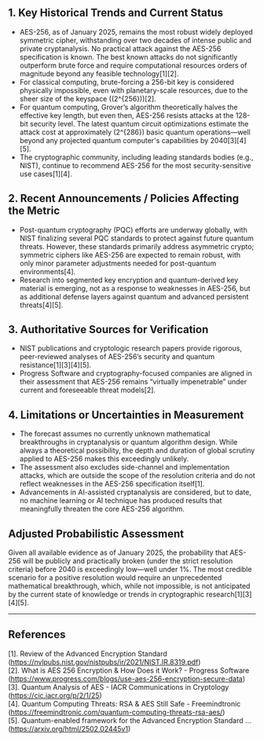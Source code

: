 ## 1. Key Historical Trends and Current Status

- AES-256, as of January 2025, remains the most robust widely deployed symmetric cipher, withstanding over two decades of intense public and private cryptanalysis. No practical attack against the AES-256 specification is known. The best known attacks do not significantly outperform brute force and require computational resources orders of magnitude beyond any feasible technology[1][2].
- For classical computing, brute-forcing a 256-bit key is considered physically impossible, even with planetary-scale resources, due to the sheer size of the keyspace (\(2^{256}\))[2].
- For quantum computing, Grover’s algorithm theoretically halves the effective key length, but even then, AES-256 resists attacks at the 128-bit security level. The latest quantum circuit optimizations estimate the attack cost at approximately \(2^{286}\) basic quantum operations—well beyond any projected quantum computer's capabilities by 2040[3][4][5].
- The cryptographic community, including leading standards bodies (e.g., NIST), continue to recommend AES-256 for the most security-sensitive use cases[1][4].

## 2. Recent Announcements / Policies Affecting the Metric

- Post-quantum cryptography (PQC) efforts are underway globally, with NIST finalizing several PQC standards to protect against future quantum threats. However, these standards primarily address asymmetric crypto; symmetric ciphers like AES-256 are expected to remain robust, with only minor parameter adjustments needed for post-quantum environments[4].
- Research into segmented key encryption and quantum-derived key material is emerging, not as a response to weaknesses in AES-256, but as additional defense layers against quantum and advanced persistent threats[4][5].

## 3. Authoritative Sources for Verification

- NIST publications and cryptologic research papers provide rigorous, peer-reviewed analyses of AES-256’s security and quantum resistance[1][3][4][5].
- Progress Software and cryptography-focused companies are aligned in their assessment that AES-256 remains “virtually impenetrable” under current and foreseeable threat models[2].

## 4. Limitations or Uncertainties in Measurement

- The forecast assumes no currently unknown mathematical breakthroughs in cryptanalysis or quantum algorithm design. While always a theoretical possibility, the depth and duration of global scrutiny applied to AES-256 makes this exceedingly unlikely.
- The assessment also excludes side-channel and implementation attacks, which are outside the scope of the resolution criteria and do not reflect weaknesses in the AES-256 specification itself[1].
- Advancements in AI-assisted cryptanalysis are considered, but to date, no machine learning or AI technique has produced results that meaningfully threaten the core AES-256 algorithm.

## Adjusted Probabilistic Assessment

Given all available evidence as of January 2025, the probability that AES-256 will be publicly and practically broken (under the strict resolution criteria) before 2040 is exceedingly low—well under 1%. The most credible scenario for a positive resolution would require an unprecedented mathematical breakthrough, which, while not impossible, is not anticipated by the current state of knowledge or trends in cryptographic research[1][3][4][5].

---

## References

[1]. Review of the Advanced Encryption Standard (https://nvlpubs.nist.gov/nistpubs/ir/2021/NIST.IR.8319.pdf)  
[2]. What is AES 256 Encryption & How Does it Work? - Progress Software (https://www.progress.com/blogs/use-aes-256-encryption-secure-data)  
[3]. Quantum Analysis of AES - IACR Communications in Cryptology (https://cic.iacr.org/p/2/1/25)  
[4]. Quantum Computing Threats: RSA & AES Still Safe - Freemindtronic (https://freemindtronic.com/quantum-computing-threats-rsa-aes/)  
[5]. Quantum-enabled framework for the Advanced Encryption Standard ... (https://arxiv.org/html/2502.02445v1)
